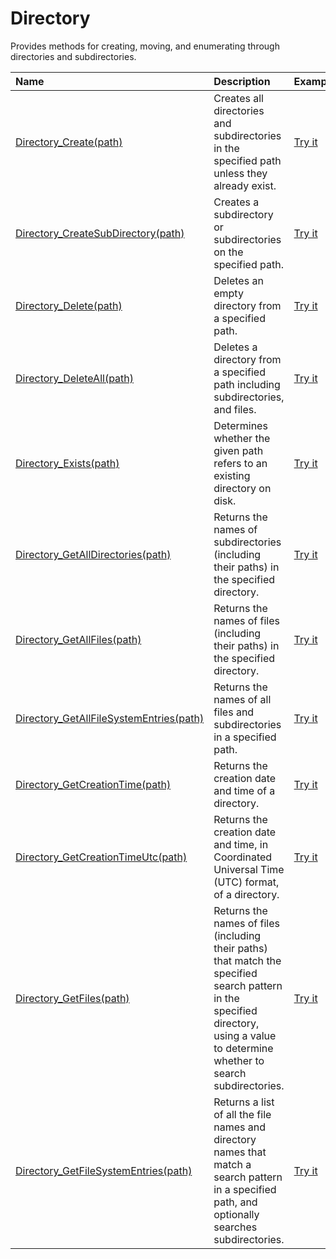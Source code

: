 # Directory

Provides methods for creating, moving, and enumerating through directories and subdirectories.

| Name | Description | Example |
| :--- | :---------- | :------ |
| [Directory_Create(path)](/directory-create) | Creates all directories and subdirectories in the specified path unless they already exist. | [Try it]()|
| [Directory_CreateSubDirectory(path)](/directory-create-sub-directory) | Creates a subdirectory or subdirectories on the specified path.  | [Try it]()|
| [Directory_Delete(path)](/directory-delete) | Deletes an empty directory from a specified path. | [Try it]()|
| [Directory_DeleteAll(path)](/directory-delete-all) | Deletes a directory from a specified path including subdirectories, and files. | [Try it]()|
| [Directory_Exists(path)](/directory-exists) | Determines whether the given path refers to an existing directory on disk. | [Try it]()|
| [Directory_GetAllDirectories(path)](/directory-get-all-directories) | Returns the names of subdirectories (including their paths) in the specified directory. | [Try it]()|
| [Directory_GetAllFiles(path)](/directory-get-all-files) | Returns the names of files (including their paths) in the specified directory. | [Try it]()|
| [Directory_GetAllFileSystemEntries(path)](/directory-get-all-file-system-entries) | Returns the names of all files and subdirectories in a specified path. | [Try it]()|
| [Directory_GetCreationTime(path)](/directory-get-creation-time) | Returns the creation date and time of a directory. | [Try it]()|
| [Directory_GetCreationTimeUtc(path)](/directory-get-creation-time-utc) | Returns the creation date and time, in Coordinated Universal Time (UTC) format, of a directory. | [Try it]()|
| [Directory_GetFiles(path)](/directory-get-files) | Returns the names of files (including their paths) that match the specified search pattern in the specified directory, using a value to determine whether to search subdirectories. | [Try it]()|
| [Directory_GetFileSystemEntries(path)](/directory-get-file-system-entries) | Returns a list of all the file names and directory names that match a search pattern in a specified path, and optionally searches subdirectories. | [Try it]()|
